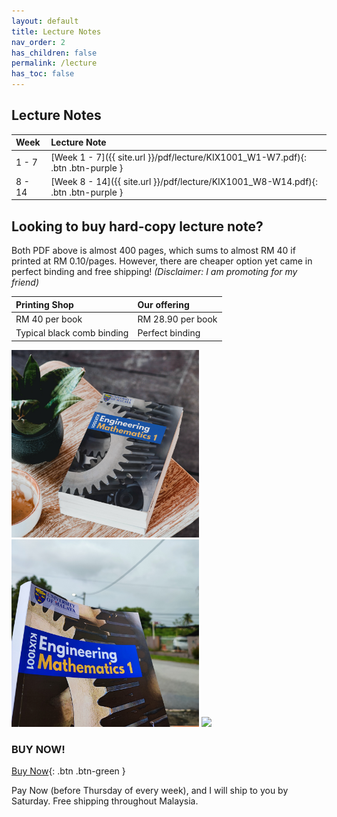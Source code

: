 ```yaml
---
layout: default
title: Lecture Notes
nav_order: 2
has_children: false
permalink: /lecture
has_toc: false
---
```


## Lecture Notes

| Week | Lecture Note |
|:-----|:-------------|
| 1 - 7 | [Week 1 - 7]({{ site.url }}/pdf/lecture/KIX1001_W1-W7.pdf){: .btn .btn-purple } |
| 8 - 14 | [Week 8 - 14]({{ site.url }}/pdf/lecture/KIX1001_W8-W14.pdf){: .btn .btn-purple } |

## Looking to buy hard-copy lecture note?

Both PDF above is almost 400 pages, which sums to almost RM 40 if printed at RM 0.10/pages. However, there are cheaper option yet came in perfect binding and free shipping! _(Disclaimer: I am promoting for my friend)_

| Printing Shop | Our offering |
|:--------------|:-------------|
| RM 40 per book | RM 28.90 per book |
| Typical black comb binding | Perfect binding |

<p float="left">
  <img src="/pages/lecture/images/1.png" width="300" />
  <img src="/pages/lecture/images/2.png" width="300" /> 
  <img src="/pages/lecture/images/flip.gif" width="300" />
</p>

### BUY NOW!

[Buy Now](https://buy.stripe.com/bIY013eBD8aV6Yw289){: .btn .btn-green }

Pay Now (before Thursday of every week), and I will ship to you by Saturday. Free shipping throughout Malaysia.
